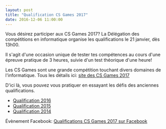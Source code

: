 ```yaml
---
layout: post
title: "Qualification CS Games 2017"
date: 2016-12-06 11:00:00
---
```


Vous désirez participer aux CS Games 2017? La Délégation des compétitions en informatique organise les qualifications le 21 janvier, dès 13h00.

Il s'agit d'une occasion unique de tester tes compétences au cours d'une épreuve pratique de 3 heures, suivie d'un test théorique d'une heure!

Les CS Games sont une grande compétition touchant divers domaines de l'informatique. Tous les détails ici: [site des CS Games 2017](http://2017.csgames.org/)


D'ici là, vous pouvez vous pratiquer en essayant les défis des anciennes qualifications. 

* [Qualification 2016](https://github.com/dciets/qualif_csgames_2016)
* [Qualification 2015](https://github.com/dciets/qualif_csgames_2015)
* [Qualification 2014](https://github.com/dciets/qualif_csgames_2014)

Évènement Facebook: [Qualifications CS Games 2017 sur Facebook](https://www.facebook.com/events/581487222059140/)
